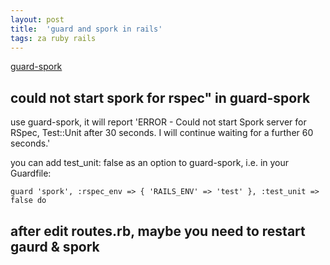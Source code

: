 ```yaml
---
layout: post
title:  'guard and spork in rails'
tags: za ruby rails
---
```


[guard-spork](https://github.com/guard/guard-spork#options)

## could not start spork for rspec" in guard-spork

use guard-spork, it will report 'ERROR - Could not start Spork server for RSpec, Test::Unit after 30 seconds. I will continue waiting for a further 60 seconds.'

you can add test_unit: false as an option to guard-spork, i.e. in your Guardfile:

`guard 'spork', :rspec_env => { 'RAILS_ENV' => 'test' }, :test_unit => false do`

## after edit routes.rb, maybe you need to restart gaurd & spork
